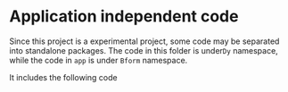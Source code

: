 # Application independent code

Since this project is a experimental project, some
code may be separated into standalone packages. The code
in this folder is under`Dy` namespace, while the code in `app`
is under `Bform` namespace.

It includes the following code



